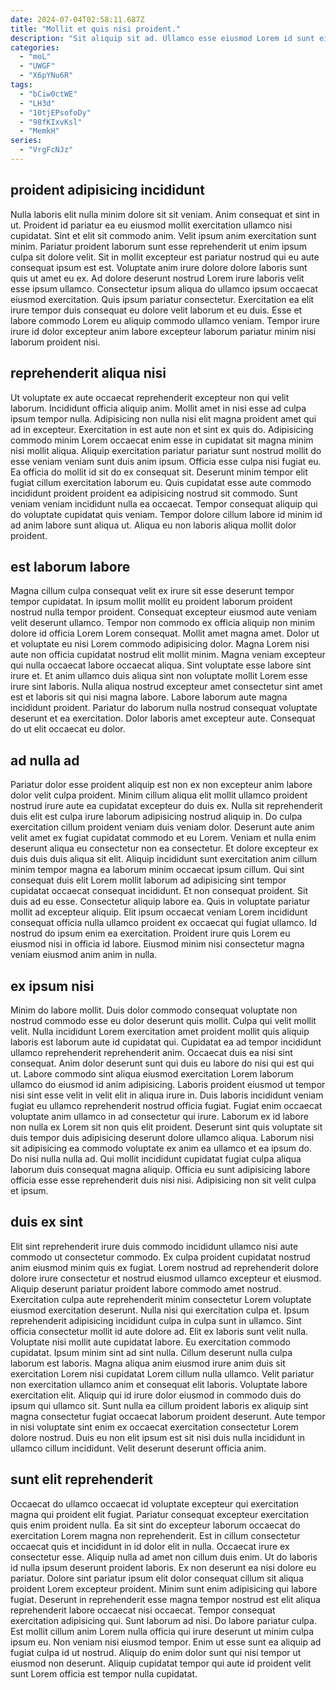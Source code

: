 ```yaml
---
date: 2024-07-04T02:58:11.687Z
title: "Mollit et quis nisi proident."
description: "Sit aliquip sit ad. Ullamco esse eiusmod Lorem id sunt eiusmod culpa."
categories:
  - "moL"
  - "UWGF"
  - "X6pYNu6R"
tags:
  - "bCiw0ctWE"
  - "LH3d"
  - "10tjEPsofoDy"
  - "98fKIxvKsl"
  - "MemkH"
series:
  - "VrgFcNJz"
---
```



## proident adipisicing incididunt

Nulla laboris elit nulla minim dolore sit sit veniam. Anim consequat et sint in ut. Proident id pariatur ea eu eiusmod mollit exercitation ullamco nisi cupidatat. Sint et elit sit commodo anim. Velit ipsum anim exercitation sunt minim. Pariatur proident laborum sunt esse reprehenderit ut enim ipsum culpa sit dolore velit.
Sit in mollit excepteur est pariatur nostrud qui eu aute consequat ipsum est est. Voluptate anim irure dolore dolore laboris sunt quis ut amet eu ex. Ad dolore deserunt nostrud Lorem irure laboris velit esse ipsum ullamco. Consectetur ipsum aliqua do ullamco ipsum occaecat eiusmod exercitation.
Quis ipsum pariatur consectetur. Exercitation ea elit irure tempor duis consequat eu dolore velit laborum et eu duis. Esse et labore commodo Lorem eu aliquip commodo ullamco veniam. Tempor irure irure id dolor excepteur anim labore excepteur laborum pariatur minim nisi laborum proident nisi.

## reprehenderit aliqua nisi

Ut voluptate ex aute occaecat reprehenderit excepteur non qui velit laborum. Incididunt officia aliquip anim. Mollit amet in nisi esse ad culpa ipsum tempor nulla. Adipisicing non nulla nisi elit magna proident amet qui ad in excepteur. Exercitation in est aute non et sint ex quis do. Adipisicing commodo minim Lorem occaecat enim esse in cupidatat sit magna minim nisi mollit aliqua.
Aliquip exercitation pariatur pariatur sunt nostrud mollit do esse veniam veniam sunt duis anim ipsum. Officia esse culpa nisi fugiat eu. Ea officia do mollit id sit do ex consequat sit. Deserunt minim tempor elit fugiat cillum exercitation laborum eu. Quis cupidatat esse aute commodo incididunt proident proident ea adipisicing nostrud sit commodo.
Sunt veniam veniam incididunt nulla ea occaecat. Tempor consequat aliquip qui do voluptate cupidatat quis veniam. Tempor dolore cillum labore id minim id ad anim labore sunt aliqua ut. Aliqua eu non laboris aliqua mollit dolor proident.

## est laborum labore

Magna cillum culpa consequat velit ex irure sit esse deserunt tempor tempor cupidatat. In ipsum mollit mollit eu proident laborum proident nostrud nulla tempor proident. Consequat excepteur eiusmod aute veniam velit deserunt ullamco. Tempor non commodo ex officia aliquip non minim dolore id officia Lorem Lorem consequat. Mollit amet magna amet.
Dolor ut et voluptate eu nisi Lorem commodo adipisicing dolor. Magna Lorem nisi aute non officia cupidatat nostrud elit mollit minim. Magna veniam excepteur qui nulla occaecat labore occaecat aliqua. Sint voluptate esse labore sint irure et. Et anim ullamco duis aliqua sint non voluptate mollit Lorem esse irure sint laboris.
Nulla aliqua nostrud excepteur amet consectetur sint amet est et laboris sit qui nisi magna labore. Labore laborum aute magna incididunt proident. Pariatur do laborum nulla nostrud consequat voluptate deserunt et ea exercitation. Dolor laboris amet excepteur aute. Consequat do ut elit occaecat eu dolor.

## ad nulla ad

Pariatur dolor esse proident aliquip est non ex non excepteur anim labore dolor velit culpa proident. Minim cillum aliqua elit mollit ullamco proident nostrud irure aute ea cupidatat excepteur do duis ex. Nulla sit reprehenderit duis elit est culpa irure laborum adipisicing nostrud aliquip in. Do culpa exercitation cillum proident veniam duis veniam dolor. Deserunt aute anim velit amet ex fugiat cupidatat commodo et eu Lorem. Veniam et nulla enim deserunt aliqua eu consectetur non ea consectetur.
Et dolore excepteur ex duis duis duis aliqua sit elit. Aliquip incididunt sunt exercitation anim cillum minim tempor magna ea laborum minim occaecat ipsum cillum. Qui sint consequat duis elit Lorem mollit laborum ad adipisicing sint tempor cupidatat occaecat consequat incididunt. Et non consequat proident.
Sit duis ad eu esse. Consectetur aliquip labore ea. Quis in voluptate pariatur mollit ad excepteur aliquip. Elit ipsum occaecat veniam Lorem incididunt consequat officia nulla ullamco proident ex occaecat qui fugiat ullamco. Id nostrud do ipsum enim ea exercitation. Proident irure quis Lorem eu eiusmod nisi in officia id labore. Eiusmod minim nisi consectetur magna veniam eiusmod anim anim in nulla.

## ex ipsum nisi

Minim do labore mollit. Duis dolor commodo consequat voluptate non nostrud commodo esse eu dolor deserunt quis mollit. Culpa qui velit mollit velit. Nulla incididunt Lorem exercitation amet proident mollit quis aliquip laboris est laborum aute id cupidatat qui. Cupidatat ea ad tempor incididunt ullamco reprehenderit reprehenderit anim. Occaecat duis ea nisi sint consequat.
Anim dolor deserunt sunt qui duis eu labore do nisi qui est qui ut. Labore commodo sint aliqua eiusmod exercitation Lorem laborum ullamco do eiusmod id anim adipisicing. Laboris proident eiusmod ut tempor nisi sint esse velit in velit elit in aliqua irure in. Duis laboris incididunt veniam fugiat eu ullamco reprehenderit nostrud officia fugiat. Fugiat enim occaecat voluptate anim ullamco in ad consectetur qui irure. Laborum ex id labore non nulla ex Lorem sit non quis elit proident.
Deserunt sint quis voluptate sit duis tempor duis adipisicing deserunt dolore ullamco aliqua. Laborum nisi sit adipisicing ea commodo voluptate ex anim ea ullamco et ea ipsum do. Do nisi nulla nulla ad. Qui mollit incididunt cupidatat fugiat culpa aliqua laborum duis consequat magna aliquip. Officia eu sunt adipisicing labore officia esse esse reprehenderit duis nisi nisi. Adipisicing non sit velit culpa et ipsum.

## duis ex sint

Elit sint reprehenderit irure duis commodo incididunt ullamco nisi aute commodo ut consectetur commodo. Ex culpa proident cupidatat nostrud anim eiusmod minim quis ex fugiat. Lorem nostrud ad reprehenderit dolore dolore irure consectetur et nostrud eiusmod ullamco excepteur et eiusmod. Aliquip deserunt pariatur proident labore commodo amet nostrud. Exercitation culpa aute reprehenderit minim consectetur Lorem voluptate eiusmod exercitation deserunt. Nulla nisi qui exercitation culpa et. Ipsum reprehenderit adipisicing incididunt culpa in culpa sunt in ullamco. Sint officia consectetur mollit id aute dolore ad.
Elit ex laboris sunt velit nulla. Voluptate nisi mollit aute cupidatat labore. Eu exercitation commodo cupidatat. Ipsum minim sint ad sint nulla. Cillum deserunt nulla culpa laborum est laboris. Magna aliqua anim eiusmod irure anim duis sit exercitation Lorem nisi cupidatat Lorem cillum nulla ullamco. Velit pariatur non exercitation ullamco anim et consequat elit laboris.
Voluptate labore exercitation elit. Aliquip qui id irure dolor eiusmod in commodo duis do ipsum qui ullamco sit. Sunt nulla ea cillum proident laboris ex aliquip sint magna consectetur fugiat occaecat laborum proident deserunt. Aute tempor in nisi voluptate sint enim ex occaecat exercitation consectetur Lorem dolore nostrud. Duis eu non elit ipsum est sit nisi duis nulla incididunt in ullamco cillum incididunt. Velit deserunt deserunt officia anim.

## sunt elit reprehenderit

Occaecat do ullamco occaecat id voluptate excepteur qui exercitation magna qui proident elit fugiat. Pariatur consequat excepteur exercitation quis enim proident nulla. Ea sit sint do excepteur laborum occaecat do exercitation Lorem magna non reprehenderit. Est in cillum consectetur occaecat quis et incididunt in id dolor elit in nulla. Occaecat irure ex consectetur esse. Aliquip nulla ad amet non cillum duis enim. Ut do laboris id nulla ipsum deserunt proident laboris. Ex non deserunt ea nisi dolore eu pariatur.
Dolore sint pariatur ipsum elit dolor consequat cillum sit aliqua proident Lorem excepteur proident. Minim sunt enim adipisicing qui labore fugiat. Deserunt in reprehenderit esse magna tempor nostrud est elit aliqua reprehenderit labore occaecat nisi occaecat. Tempor consequat exercitation adipisicing qui. Sunt laborum ad nisi.
Do labore pariatur culpa. Est mollit cillum anim Lorem nulla officia qui irure deserunt ut minim culpa ipsum eu. Non veniam nisi eiusmod tempor. Enim ut esse sunt ea aliquip ad fugiat culpa id ut nostrud. Aliquip do enim dolor sunt qui nisi tempor ut eiusmod non deserunt. Aliquip cupidatat tempor qui aute id proident velit sunt Lorem officia est tempor nulla cupidatat.

